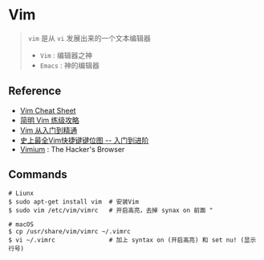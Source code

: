 # Vim
> `vim` 是从 `vi` 发展出来的一个文本编辑器
>
> * `Vim` : 编辑器之神
> * `Emacs` : 神的编辑器

## Reference

- [Vim Cheat Sheet](https://github.com/rtorr/vim-cheat-sheet)
- [简明 Vim 练级攻略](http://coolshell.cn/articles/5426.html)
- [Vim 从入门到精通](https://github.com/wsdjeg/vim-galore-zh_cn)
- [史上最全Vim快捷键键位图 -- 入门到进阶](http://cenalulu.github.io/linux/all-vim-cheatsheat/) 
- [Vimium](https://github.com/philc/vimium) : The Hacker's Browser

## Commands

  ```shell
  # Liunx
  $ sudo apt-get install vim  # 安装Vim
  $ sudo vim /etc/vim/vimrc   # 开启高亮，去掉 synax on 前面 "

  # macOS
  $ cp /usr/share/vim/vimrc ~/.vimrc
  $ vi ~/.vimrc               # 加上 syntax on (开启高亮) 和 set nu! (显示行号)
  ``` 
